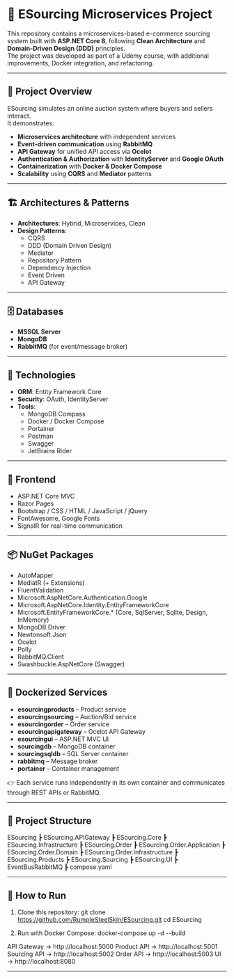 # 🛒 ESourcing Microservices Project

This repository contains a microservices-based e-commerce sourcing system built with **ASP.NET Core 8**, following **Clean Architecture** and **Domain-Driven Design (DDD)** principles.  
The project was developed as part of a Udemy course, with additional improvements, Docker integration, and refactoring.

---

## 📌 Project Overview
ESourcing simulates an online auction system where buyers and sellers interact.  
It demonstrates:
- **Microservices architecture** with independent services  
- **Event-driven communication** using **RabbitMQ**  
- **API Gateway** for unified API access via **Ocelot**  
- **Authentication & Authorization** with **IdentityServer** and **Google OAuth**  
- **Containerization** with **Docker & Docker Compose**  
- **Scalability** using **CQRS** and **Mediator** patterns  

---

## 🏗️ Architectures & Patterns
- **Architectures**: Hybrid, Microservices, Clean  
- **Design Patterns**:  
  - CQRS  
  - DDD (Domain Driven Design)  
  - Mediator  
  - Repository Pattern  
  - Dependency Injection  
  - Event Driven  
  - API Gateway  

---

## 🗄️ Databases
- **MSSQL Server**  
- **MongoDB**  
- **RabbitMQ** (for event/message broker)

---

## 🔧 Technologies
- **ORM**: Entity Framework Core  
- **Security**: OAuth, IdentityServer  
- **Tools**:  
  - MongoDB Compass  
  - Docker / Docker Compose  
  - Portainer  
  - Postman  
  - Swagger  
  - JetBrains Rider  

---

## 🎨 Frontend
- ASP.NET Core MVC  
- Razor Pages  
- Bootstrap / CSS / HTML / JavaScript / jQuery  
- FontAwesome, Google Fonts  
- SignalR for real-time communication  

---

## 📦 NuGet Packages
- AutoMapper  
- MediatR (+ Extensions)  
- FluentValidation  
- Microsoft.AspNetCore.Authentication.Google  
- Microsoft.AspNetCore.Identity.EntityFrameworkCore  
- Microsoft.EntityFrameworkCore.* (Core, SqlServer, Sqlite, Design, InMemory)  
- MongoDB.Driver  
- Newtonsoft.Json  
- Ocelot  
- Polly  
- RabbitMQ.Client  
- Swashbuckle.AspNetCore (Swagger)  

---

## 🐳 Dockerized Services
- **esourcingproducts** – Product service  
- **esourcingsourcing** – Auction/Bid service  
- **esourcingorder** – Order service  
- **esourcingapigateway** – Ocelot API Gateway  
- **esourcingui** – ASP.NET MVC UI  
- **sourcingdb** – MongoDB container  
- **sourcingsqldb** – SQL Server container  
- **rabbitmq** – Message broker  
- **portainer** – Container management  

👉 Each service runs independently in its own container and communicates through REST APIs or RabbitMQ.

---

## 📂 Project Structure
ESourcing
┣ ESourcing.APIGateway
┣ ESourcing.Core
┣ ESourcing.Infrastructure
┣ ESourcing.Order
┣ ESourcing.Order.Application
┣ ESourcing.Order.Domain
┣ ESourcing.Order.Infrastructure
┣ ESourcing.Products
┣ ESourcing.Sourcing
┣ ESourcing.UI
┣ EventBusRabbitMQ
┣ compose.yaml

---

## 🚀 How to Run
1. Clone this repository:
   git clone https://github.com/RumpleSteelSkin/ESourcing.git
   cd ESourcing
   
2. Run with Docker Compose:
   docker-compose up -d --build

API Gateway → http://localhost:5000
Product API → http://localhost:5001
Sourcing API → http://localhost:5002
Order API → http://localhost:5003
UI → http://localhost:8080

---